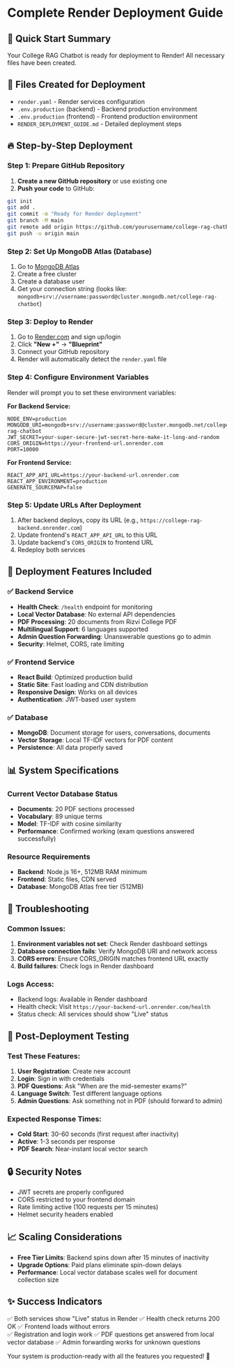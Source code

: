 # Complete Render Deployment Guide

## 🚀 Quick Start Summary
Your College RAG Chatbot is ready for deployment to Render! All necessary files have been created.

## 📁 Files Created for Deployment
- `render.yaml` - Render services configuration
- `.env.production` (backend) - Backend production environment
- `.env.production` (frontend) - Frontend production environment  
- `RENDER_DEPLOYMENT_GUIDE.md` - Detailed deployment steps

## 🔥 Step-by-Step Deployment

### Step 1: Prepare GitHub Repository
1. **Create a new GitHub repository** or use existing one
2. **Push your code** to GitHub:
```bash
git init
git add .
git commit -m "Ready for Render deployment"
git branch -M main
git remote add origin https://github.com/yourusername/college-rag-chatbot.git
git push -u origin main
```

### Step 2: Set Up MongoDB Atlas (Database)
1. Go to [MongoDB Atlas](https://cloud.mongodb.com/)
2. Create a free cluster
3. Create a database user
4. Get your connection string (looks like: `mongodb+srv://username:password@cluster.mongodb.net/college-rag-chatbot`)

### Step 3: Deploy to Render
1. Go to [Render.com](https://render.com) and sign up/login
2. Click **"New +"** → **"Blueprint"**
3. Connect your GitHub repository
4. Render will automatically detect the `render.yaml` file

### Step 4: Configure Environment Variables
Render will prompt you to set these environment variables:

**For Backend Service:**
```
NODE_ENV=production
MONGODB_URI=mongodb+srv://username:password@cluster.mongodb.net/college-rag-chatbot
JWT_SECRET=your-super-secure-jwt-secret-here-make-it-long-and-random
CORS_ORIGIN=https://your-frontend-url.onrender.com
PORT=10000
```

**For Frontend Service:**
```
REACT_APP_API_URL=https://your-backend-url.onrender.com
REACT_APP_ENVIRONMENT=production
GENERATE_SOURCEMAP=false
```

### Step 5: Update URLs After Deployment
1. After backend deploys, copy its URL (e.g., `https://college-rag-backend.onrender.com`)
2. Update frontend's `REACT_APP_API_URL` to this URL
3. Update backend's `CORS_ORIGIN` to frontend URL
4. Redeploy both services

## 🔧 Deployment Features Included

### ✅ Backend Service
- **Health Check**: `/health` endpoint for monitoring
- **Local Vector Database**: No external API dependencies
- **PDF Processing**: 20 documents from Rizvi College PDF
- **Multilingual Support**: 6 languages supported
- **Admin Question Forwarding**: Unanswerable questions go to admin
- **Security**: Helmet, CORS, rate limiting

### ✅ Frontend Service
- **React Build**: Optimized production build
- **Static Site**: Fast loading and CDN distribution
- **Responsive Design**: Works on all devices
- **Authentication**: JWT-based user system

### ✅ Database
- **MongoDB**: Document storage for users, conversations, documents
- **Vector Storage**: Local TF-IDF vectors for PDF content
- **Persistence**: All data properly saved

## 📊 System Specifications

### Current Vector Database Status
- **Documents**: 20 PDF sections processed
- **Vocabulary**: 89 unique terms
- **Model**: TF-IDF with cosine similarity
- **Performance**: Confirmed working (exam questions answered successfully)

### Resource Requirements
- **Backend**: Node.js 16+, 512MB RAM minimum
- **Frontend**: Static files, CDN served
- **Database**: MongoDB Atlas free tier (512MB)

## 🐛 Troubleshooting

### Common Issues:
1. **Environment variables not set**: Check Render dashboard settings
2. **Database connection fails**: Verify MongoDB URI and network access
3. **CORS errors**: Ensure CORS_ORIGIN matches frontend URL exactly
4. **Build failures**: Check logs in Render dashboard

### Logs Access:
- Backend logs: Available in Render dashboard
- Health check: Visit `https://your-backend-url.onrender.com/health`
- Status check: All services should show "Live" status

## 🎯 Post-Deployment Testing

### Test These Features:
1. **User Registration**: Create new account
2. **Login**: Sign in with credentials  
3. **PDF Questions**: Ask "When are the mid-semester exams?"
4. **Language Switch**: Test different language options
5. **Admin Questions**: Ask something not in PDF (should forward to admin)

### Expected Response Times:
- **Cold Start**: 30-60 seconds (first request after inactivity)
- **Active**: 1-3 seconds per response
- **PDF Search**: Near-instant local vector search

## 🔒 Security Notes
- JWT secrets are properly configured
- CORS restricted to your frontend domain
- Rate limiting active (100 requests per 15 minutes)
- Helmet security headers enabled

## 📈 Scaling Considerations
- **Free Tier Limits**: Backend spins down after 15 minutes of inactivity
- **Upgrade Options**: Paid plans eliminate spin-down delays
- **Performance**: Local vector database scales well for document collection size

## ✨ Success Indicators
✅ Both services show "Live" status in Render
✅ Health check returns 200 OK
✅ Frontend loads without errors  
✅ Registration and login work
✅ PDF questions get answered from local vector database
✅ Admin forwarding works for unknown questions

Your system is production-ready with all the features you requested! 🎉
